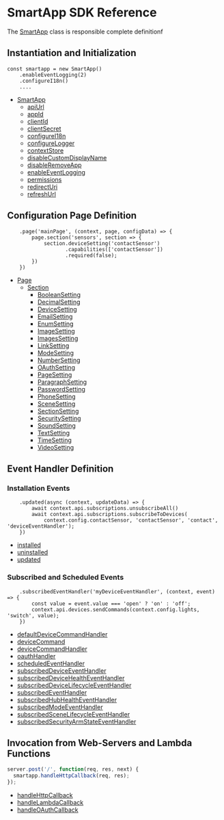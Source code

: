 # SmartApp SDK Reference

The [SmartApp](classes/_smart_app_d_.smartapp.md) class is responsible complete definitionf 

## Instantiation and Initialization

```.javascript
const smartapp = new SmartApp()
    .enableEventLogging(2)
    .configureI18n()
    ....
```
* [SmartApp](classes/_smart_app_d_.smartapp.md)
    * [apiUrl](classes/_smart_app_d_.smartapp.md#apiurl)
    * [appId](classes/_smart_app_d_.smartapp.md#appid)
    * [clientId](classes/_smart_app_d_.smartapp.md#clientid)
    * [clientSecret](classes/_smart_app_d_.smartapp.md#clientsecret)
    * [configureI18n](classes/_smart_app_d_.smartapp.md#configurei18n)
    * [configureLogger](classes/_smart_app_d_.smartapp.md#configurelogger)
    * [contextStore](classes/_smart_app_d_.smartapp.md#contextstore)
    * [disableCustomDisplayName](classes/_smart_app_d_.smartapp.md#disablecustomdisplayname)
    * [disableRemoveApp](classes/_smart_app_d_.smartapp.md#disableremoveapp)
    * [enableEventLogging](classes/_smart_app_d_.smartapp.md#enableeventlogging)
    * [permissions](classes/_smart_app_d_.smartapp.md#permissions)
    * [redirectUri](classes/_smart_app_d_.smartapp.md#redirecturi)
    * [refreshUrl](classes/_smart_app_d_.smartapp.md#refreshurl)

## Configuration Page Definition
```.javascript
    .page('mainPage', (context, page, configData) => {
        page.section('sensors', section => {
            section.deviceSetting('contactSensor')
                   .capabilities(['contactSensor'])
                   .required(false);
        })
    })
```
* [Page](classes/_pages_page_d_.page.md)
    * [Section](classes/_pages_section_d_.section.md)
        *  [BooleanSetting](classes/_pages_boolean_setting_d_.booleansetting.md)
        *  [DecimalSetting](classes/_pages_decimal_setting_d_.decimalsetting.md)
        *  [DeviceSetting](classes/_pages_device_setting_d_.devicesetting.md)
        *  [EmailSetting](classes/_pages_email_setting_d_.emailsetting.md)
        *  [EnumSetting](classes/_pages_enum_setting_d_.enumsetting.md)
        *  [ImageSetting](classes/_pages_image_setting_d_.imagesetting.md)
        *  [ImagesSetting](classes/_pages_images_setting_d_.imagessetting.md)
        *  [LinkSetting](classes/_pages_link_setting_d_.linksetting.md)
        *  [ModeSetting](classes/_pages_mode_setting_d_.modesetting.md)
        *  [NumberSetting](classes/_pages_number_setting_d_.numbersetting.md)
        *  [OAuthSetting](classes/_pages_oauth_setting_d_.oauthsetting.md)
        *  [PageSetting](classes/_pages_page_setting_d_.pagesetting.md)
        *  [ParagraphSetting](classes/_pages_paragraph_setting_d_.paragraphsetting.md)
        *  [PasswordSetting](classes/_pages_password_setting_d_.passwordsetting.md)
        *  [PhoneSetting](classes/_pages_phone_setting_d_.phonesetting.md)
        *  [SceneSetting](classes/_pages_scene_setting_d_.scenesetting.md)
        *  [SectionSetting](classes/_pages_section_setting_d_.sectionsetting.md)
        *  [SecuritySetting](classes/_pages_security_setting_d_.securitysetting.md)
        *  [SoundSetting](classes/_pages_sound_setting_d_.soundsetting.md)
        *  [TextSetting](classes/_pages_text_setting_d_.textsetting.md)
        *  [TimeSetting](classes/_pages_time_setting_d_.timesetting.md)
        *  [VideoSetting](classes/_pages_video_setting_d_.videosetting.md)

## Event Handler Definition
### Installation Events
```.javascript
    .updated(async (context, updateData) => {
        await context.api.subscriptions.unsubscribeAll()
        await context.api.subscriptions.subscribeToDevices(
            context.config.contactSensor, 'contactSensor', 'contact', 'deviceEventHandler');
    })
```
* [installed](classes/_smart_app_d_.smartapp.md#installed)
* [uninstalled](classes/_smart_app_d_.smartapp.md#uninstalled)
* [updated](classes/_smart_app_d_.smartapp.md#updated)

### Subscribed and Scheduled Events
```.javascript
    .subscribedEventHandler('myDeviceEventHandler', (context, event) => {
        const value = event.value === 'open' ? 'on' : 'off';
        context.api.devices.sendCommands(context.config.lights, 'switch', value);
    })
```
* [defaultDeviceCommandHandler](classes/_smart_app_d_.smartapp.md#defaultdevicecommandhandler)
* [deviceCommand](classes/_smart_app_d_.smartapp.md#devicecommand)
* [deviceCommandHandler](classes/_smart_app_d_.smartapp.md#devicecommandhandler)
* [oauthHandler](classes/_smart_app_d_.smartapp.md#oauthhandler)
* [scheduledEventHandler](classes/_smart_app_d_.smartapp.md#scheduledeventhandler)
* [subscribedDeviceEventHandler](classes/_smart_app_d_.smartapp.md#subscribeddeviceeventhandler)
* [subscribedDeviceHealthEventHandler](classes/_smart_app_d_.smartapp.md#subscribeddevicehealtheventhandler)
* [subscribedDeviceLifecycleEventHandler](classes/_smart_app_d_.smartapp.md#subscribeddevicelifecycleeventhandler)
* [subscribedEventHandler](classes/_smart_app_d_.smartapp.md#subscribedeventhandler)
* [subscribedHubHealthEventHandler](classes/_smart_app_d_.smartapp.md#subscribedhubhealtheventhandler)
* [subscribedModeEventHandler](classes/_smart_app_d_.smartapp.md#subscribedmodeeventhandler)
* [subscribedSceneLifecycleEventHandler](classes/_smart_app_d_.smartapp.md#subscribedscenelifecycleeventhandler)
* [subscribedSecurityArmStateEventHandler](classes/_smart_app_d_.smartapp.md#subscribedsecurityarmstateeventhandler)

## Invocation from Web-Servers and Lambda Functions
```javascript
server.post('/', function(req, res, next) {
  smartapp.handleHttpCallback(req, res);
});
```
* [handleHttpCallback](classes/_smart_app_d_.smartapp.md#handlehttpcallback)
* [handleLambdaCallback](classes/_smart_app_d_.smartapp.md#handlelambdacallback)
* [handleOAuthCallback](classes/_smart_app_d_.smartapp.md#handleoauthcallback)
